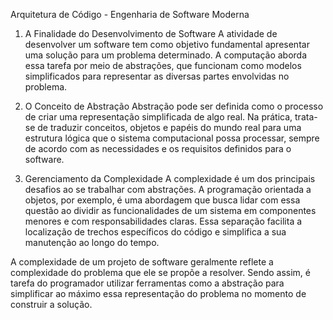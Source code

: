 Arquitetura de Código - Engenharia de Software Moderna

1. A Finalidade do Desenvolvimento de Software
A atividade de desenvolver um software tem como objetivo fundamental apresentar uma solução para um problema determinado. A computação aborda essa tarefa por meio de abstrações, que funcionam como modelos simplificados para representar as diversas partes envolvidas no problema.

2. O Conceito de Abstração
Abstração pode ser definida como o processo de criar uma representação simplificada de algo real. Na prática, trata-se de traduzir conceitos, objetos e papéis do mundo real para uma estrutura lógica que o sistema computacional possa processar, sempre de acordo com as necessidades e os requisitos definidos para o software.

3. Gerenciamento da Complexidade
A complexidade é um dos principais desafios ao se trabalhar com abstrações. A programação orientada a objetos, por exemplo, é uma abordagem que busca lidar com essa questão ao dividir as funcionalidades de um sistema em componentes menores e com responsabilidades claras. Essa separação facilita a localização de trechos específicos do código e simplifica a sua manutenção ao longo do tempo.

A complexidade de um projeto de software geralmente reflete a complexidade do problema que ele se propõe a resolver. Sendo assim, é tarefa do programador utilizar ferramentas como a abstração para simplificar ao máximo essa representação do problema no momento de construir a solução.
